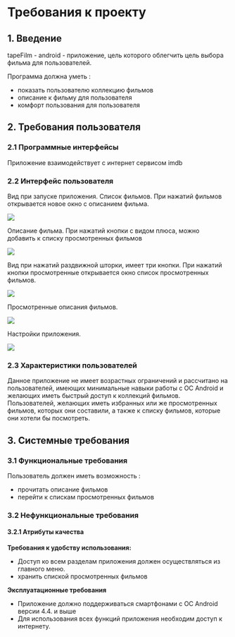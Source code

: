 # **Требования к проекту**

## **1. Введение**

tapeFilm - android - приложение, цель которого облегчить цель выбора фильма для пользователей.

Программа должна уметь :
- показать пользователю коллекцию фильмов
- описание к фильму для пользователя 
- комфорт пользования для пользователя

## **2. Требования пользователя**

### **2.1 Программные интерфейсы**

Приложение взаимодействует с интернет сервисом imdb

### **2.2 Интерфейс пользователя**

 Вид при запуске приложения. Список фильмов. При нажатий фильмов открывается новое окно с описанием фильма.
 
![]( https://github.com/Zhanarys27/tapeFilm/blob/master/main1.PNG)

Описание фильма. При нажатий кнопки с видом плюса, можно добавить к списку просмотренных фильмов 

![](https://github.com/Zhanarys27/tapeFilm/blob/master/infofilm1.PNG)

Вид при нажатий раздвижной шторки, имеет три кнопки. При нажатий кнопки просмотренные открывается окно список просмотренных фильмов.

![](https://github.com/Zhanarys27/tapeFilm/blob/master/shutterFilm1.PNG)

Просмотренные описания фильмов.

![](https://github.com/Zhanarys27/tapeFilm/blob/master/watchedFilm.PNG)

Настройки приложения.

![](https://github.com/Zhanarys27/tapeFilm/blob/master/settingsFilm.PNG)


### **2.3 Характеристики пользователей**
Данное приложение не имеет возрастных ограничений и рассчитано на пользователей, имеющих минимальные навыки работы с ОС Android и желающих иметь быстрый доступ к коллекций фильмов. Пользователей,  желающих иметь избранных или же просмотренных фильмов, которых они составили, а также к списку фильмов, которые они хотели бы посмотреть. 


## **3. Системные требования**

### **3.1 Функциональные требования**

 Пользователь должен иметь возможность :

- прочитать описание фильмов
- перейти к спискам просмотренных фильмов

### **3.2 Нефункциональные требования**

#### **3.2.1 Атрибуты качества**

**Требования к удобству использования:** 
-	Доступ ко всем разделам приложения должен осуществляться из главного меню.
-   хранить спиской просмотренных фильмов

 **Эксплуатационные требования**
-	Приложение должно поддерживаться смартфонами с ОС Android версии 4.4. и выше
- Для использования всех функций приложения необходим доступ к интернету. 
